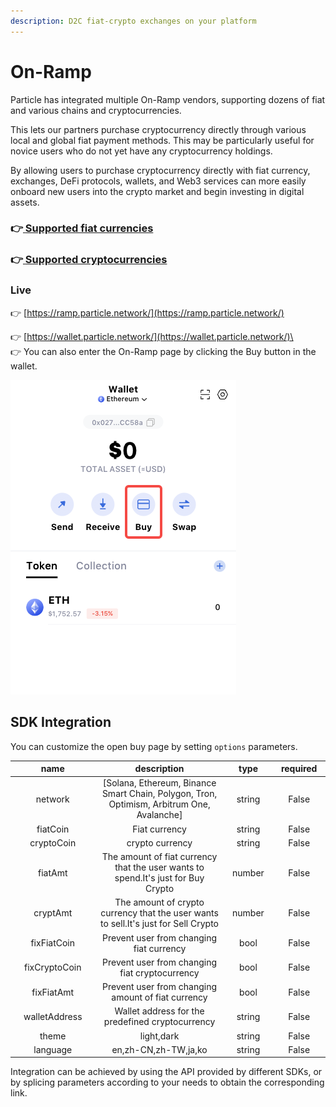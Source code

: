 ```yaml
---
description: D2C fiat-crypto exchanges on your platform
---
```


# On-Ramp

Particle has integrated multiple On-Ramp vendors, supporting dozens of fiat and various chains and cryptocurrencies.&#x20;

This lets our partners purchase cryptocurrency directly through various local and global fiat payment methods. This may be particularly useful for novice users who do not yet have any cryptocurrency holdings.

By allowing users to purchase cryptocurrency directly with fiat currency, exchanges, DeFi protocols, wallets, and Web3 services can more easily onboard new users into the crypto market and begin investing in digital assets.

### 👉[ ](../../overview/available-networks/)[Supported fiat currencies](https://ramp.particle.network/supported\_fiat.html)

### 👉[ ](../../overview/available-networks/)[Supported cryptocurrencies](https://ramp.particle.network/supported\_cryptocurrencies.html)

### Live

👉 [https://ramp.particle.network/](https://ramp.particle.network/)

👉 [https://wallet.particle.network/](https://wallet.particle.network/)\
\
👉 You can also enter the On-Ramp page by clicking the Buy button in the wallet.

![](<../../.gitbook/assets/image (2) (1).png>)

## SDK Integration

You can customize the open buy page by setting `options` parameters.

<table><thead><tr><th width="180" align="center">name</th><th width="382" align="center">description</th><th width="91" align="center">type</th><th width="98" align="center">required</th></tr></thead><tbody><tr><td align="center">network</td><td align="center">[Solana, Ethereum, Binance Smart Chain,  Polygon, Tron, Optimism, Arbitrum One, Avalanche]</td><td align="center">string</td><td align="center">False</td></tr><tr><td align="center">fiatCoin</td><td align="center">Fiat currency</td><td align="center">string</td><td align="center">False</td></tr><tr><td align="center">cryptoCoin</td><td align="center">crypto currency</td><td align="center">string</td><td align="center">False</td></tr><tr><td align="center">fiatAmt</td><td align="center">The amount of fiat currency that the user wants to spend.It's just for Buy Crypto</td><td align="center">number</td><td align="center">False</td></tr><tr><td align="center">cryptAmt</td><td align="center">The amount of crypto currency that the user wants to sell.It's just for Sell Crypto</td><td align="center">number</td><td align="center">False</td></tr><tr><td align="center">fixFiatCoin</td><td align="center">Prevent user from changing fiat currency</td><td align="center">bool</td><td align="center">False</td></tr><tr><td align="center">fixCryptoCoin</td><td align="center">Prevent user from changing fiat cryptocurrency</td><td align="center">bool</td><td align="center">False</td></tr><tr><td align="center">fixFiatAmt</td><td align="center">Prevent user from changing amount of fiat currency</td><td align="center">bool</td><td align="center">False</td></tr><tr><td align="center">walletAddress</td><td align="center">Wallet address for the predefined cryptocurrency</td><td align="center">string</td><td align="center">False</td></tr><tr><td align="center">theme</td><td align="center">light,dark</td><td align="center">string</td><td align="center">False</td></tr><tr><td align="center">language</td><td align="center">en,zh-CN,zh-TW,ja,ko</td><td align="center">string</td><td align="center">False</td></tr></tbody></table>

Integration can be achieved by using the API provided by different SDKs, or by splicing parameters according to your needs to obtain the corresponding link.
